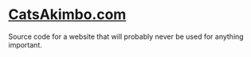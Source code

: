 # [CatsAkimbo.com](http://catsakimbo.com)

Source code for a website that will probably never be used for anything important.
